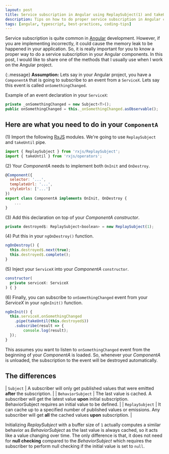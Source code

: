 ```yaml
---
layout: post
title: Service subscription in Angular using ReplaySubject(1) and takeUntil pipe
description: Tips on how to do proper service subscription in Angular component using ReplaySubject(1) and takeUntil pipe.
tags: [angular, typescript, best-practices, coding-tips]
---
```


Service subscription is quite common in [Angular](https://angular.io/) development. However, if you are implementing incorrectly, it could cause the memory leak to be happened in your application. So, it is really important for you to know a proper way to do a service subscription in your Angular components. In this post, I would like to share one of the methods that I usually use when I work on the Angular project.

{:.message}
**Assumption:** Lets say in your Angular project, you have a `ComponentA` that is going to subscribe to an event from a `ServiceX`. Lets say this event is called `onSomethingChanged`.

Example of an event declaration in your `ServiceX`:

```js
private _onSomethingChanged = new Subject<T>();
public onSomethingChanged = this._onSomethingChanged.asObservable();
```

## Here are what you need to do in your `ComponentA`

(1) Import the following [RxJS](https://rxjs.dev/guide/overview) modules. We're going to use `ReplaySubject` and `takeUntil` pipe.

```js
import { ReplaySubject } from 'rxjs/ReplaySubject';
import { takeUntil } from 'rxjs/operators';
```

(2) Your _ComponentA_ needs to implement both `OnInit` and `OnDestroy`.

```js
@Component({
  selector: '...',
  templateUrl: '...',
  styleUrls: ['...']
})
export class ComponentA implements OnInit, OnDestroy {
    ...
}
```

(3) Add this declaration on top of your _ComponentA constructor_.

```js
private destroyed$: ReplaySubject<boolean> = new ReplaySubject(1);
```

(4) Put this in your `ngOnDestroy()` function.

```js
ngOnDestroy() {
  this.destroyed$.next(true);
  this.destroyed$.complete();
}
```

(5) Inject your `ServiceX` into your _ComponentA_ `constructor`.

```js
constructor(
  private serviceX: ServiceX
) { }
```

(6) Finally, you can subscribe to `onSomethingChanged` event from your _ServiceX_ in your `ngOnInit()` function.

```js
ngOnInit() {
  this.serviceX.onSomethingChanged
    .pipe(takeUntil(this.destroyed$))
    .subscribe(result => {
        console.log(result);
  });
}
```

This assumes you want to listen to `onSomethingChanged` event from the beginning of your _ComponentA_ is loaded. So, whenever your _ComponentA_ is unloaded, the subscription to the event will be destroyed automatically.

## The differences

| `Subject` | A subscriber will only get published values that were emitted **after** the subscription. |
| `BehaviorSubject` | The last value is cached. A subscriber will get the latest value **upon** initial subscription. BehaviorSubject requires an initial value to be defined. |
| `ReplaySubject` | It can cache up to a specified number of published values or emissions. Any subscriber will get **all** the cached values **upon** subscription. |

Initializing _ReplaySubject_ with a buffer size of `1` actually computes a similar behavior as _BehaviorSubject_ as the last value is always cached, so it acts like a value changing over time. The only difference is that, it does not need for **null checking** compared to the _BehaviorSubject_ which requires the subscriber to perform null checking if the initial value is set to `null`.